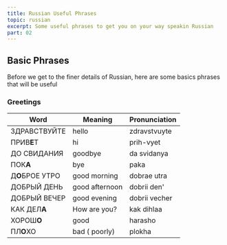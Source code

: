 ```yaml
---
title: Russian Useful Phrases
topic: russian
excerpt: Some useful phrases to get you on your way speakin Russian
part: 02
---
```


## Basic Phrases

Before we get to the finer details of Russian, here are some basics phrases that will be useful

### Greetings

| Word            | Meaning        | Pronunciation |
| --------------- | -------------- | ------------- |
| ЗДРАВСТВУЙТЕ    | hello          | zdravstvuyte  |
| ПРИВ**Е**Т      | hi             | prih-vyet     |
| ДО СВИДАНИЯ     | goodbye        | da svidanya   |
| ПОК**А**        | bye            | paka          |
| Д**О**БРОЕ УТРО | good morning   | dobrae utra   |
| ДОБРЫЙ ДЕНЬ     | good afternoon | dobrii den'   |
| ДОБРЫЙ ВЕЧЕР    | good evening   | dobrii vecher |
| КАК ДЕЛ**А**    | How are you?   | kak dihlaa    |
| ХОРОШ**О**      | good           | harasho       |
| ПЛ**О**ХО       | bad ( poorly)  | plokha        |
